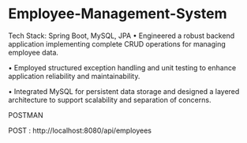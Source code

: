 # Employee-Management-System

Tech Stack: Spring Boot, MySQL, JPA 
• Engineered a robust backend application implementing complete CRUD operations for 
managing employee data. 

• Employed structured exception handling and unit testing to enhance application reliability and 
maintainability. 

• Integrated MySQL for persistent data storage and designed a layered architecture to support 
scalability and separation of concerns.




POSTMAN

POST : http://localhost:8080/api/employees

